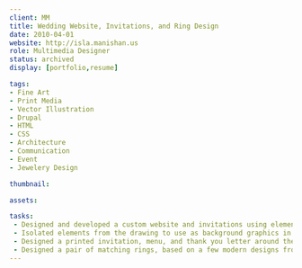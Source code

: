 ```yaml
---
client: MM
title: Wedding Website, Invitations, and Ring Design
date: 2010-04-01
website: http://isla.manishan.us
role: Multimedia Designer
status: archived
display: [portfolio,resume]

tags:
- Fine Art
- Print Media
- Vector Illustration
- Drupal
- HTML
- CSS
- Architecture
- Communication
- Event
- Jewelery Design

thumbnail: 

assets: 

tasks: 
 - Designed and developed a custom website and invitations using elements from an illustration made by myself and my bride-to-be.
 - Isolated elements from the drawing to use as background graphics in a responsive website layout. 
 - Designed a printed invitation, menu, and thank you letter around the same drawing.
 - Designed a pair of matching rings, based on a few modern designs from the 70s and 80s.
---
```

